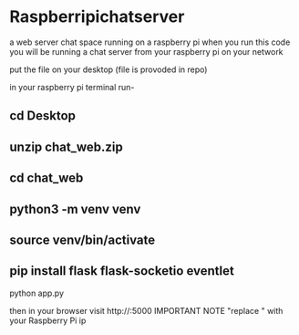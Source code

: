# Raspberripichatserver
a web server chat space running on a raspberry pi
when you run this code you will be running a chat server from your raspberry pi on your network

put the file on your desktop (file is provoded in repo)

in your raspberry pi terminal run-

cd Desktop
--------------------------------------
unzip chat_web.zip
--------------------------------------
cd chat_web
--------------------------------------
python3 -m venv venv
--------------------------------------
source venv/bin/activate
--------------------------------------
pip install flask flask-socketio eventlet
--------------------------------------
python app.py






then in your browser visit             http://<thepiip>:5000      IMPORTANT NOTE "replace <thepiip>" with your Raspberry Pi ip
